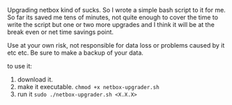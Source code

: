 Upgrading netbox kind of sucks. So I wrote a simple bash script to it for me. So far its saved me tens of minutes, not quite enough to cover the time to write the script but one or two more upgrades and I think it will be at the break even or net time savings point. 

Use at your own risk, not responsible for data loss or problems caused by it etc etc. Be sure to make a backup of your data. 


to use it:
1. download it.
2. make it executable. `chmod +x netbox-upgrader.sh`
3. run it `sudo ./netbox-upgrader.sh <X.X.X>`
